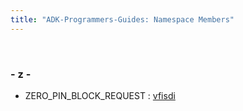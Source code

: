 ```yaml
---
title: "ADK-Programmers-Guides: Namespace Members"
---
```


 

### - z -

- ZERO_PIN_BLOCK_REQUEST : <a href="namespacevfisdi.md#ac9842112c341daedac40f79bbfdd65a4ae72576b8f7bbe9ae76de74407020652a">vfisdi</a>
